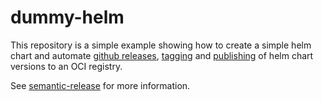 # dummy-helm

This repository is a simple example showing how to create a simple helm chart and automate [github releases](https://github.com/pierreyves-lebrun/dummy-helm/releases), [tagging](https://github.com/pierreyves-lebrun/dummy-helm/tags) and [publishing](https://hub.docker.com/r/pierreyveslebrun/dummy-helm/tags) of helm chart versions to an OCI registry.

See [semantic-release](https://semantic-release.gitbook.io/semantic-release) for more information.
